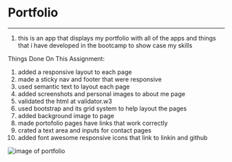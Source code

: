 # Portfolio
------------
1. this is an app that displays my portfolio with all of the apps and things that i have developed in the bootcamp to show case my skills

Things Done On This Assignment:

1. added a responsive layout to each page
2. made a sticky nav and footer that were responsive
3. used semantic text to layout each page
4. added screenshots and personal images to about me page
5. validated the html at validator.w3
6. used bootstrap and its grid system to help layout the pages
7. added background image to page
8. made portofolio pages have links that work correctly
9. crated a text area and inputs for contact pages
10. added font awesome responsive icons that link to linkin and github






![image of portfolio](https://lh3.googleusercontent.com/GdwVkBA1MUu64VvZLEjRouBMzC1BvZdrur0RtptgcOKodQI0jRudACBU-cMjEnORnLY_hsmpVniXdEDWE3cmAdbukHT_m4agO8tL9xKnSHqkZyxfUE34eIKJT7ItThO1duKkkT_3lAXT3Lu3BlmhfRk-hyDY4JM2vReNKl1cHQyAVpVnLFpJNgwu5hLLl_Su2911I6THtiFDrYBVWlZIffj1jTIy6k4ebQpgczVzQI7Rji9Ty-MpE3PSuEIBYRG7S_ZprGCbOd9N1ve8z0ZGS0Ae8sn-9CJPB99bYjfvJPSpfic2xi7fz2mpuP7KSnte_9MaOu5NQgFvp46sRLqtGZOW_sdZy2YP_cS-_Z22tRun-W_6VlyqBU8Tw7A7sUrulNdNcOQ5uIPMQFa4KTWq7XSv4qMVRrWcdmAoD0tYz727XtpBjvIYq0HuJoL3IloLaj77ibk-sxnZWvwa5mJGzH76C0TnVB5vV2fGyBsBYtQ2F94uNyHY86sBpgziihSo-0x1Gf5rvbtoMfDmoeYv5mKCrigNfKY0VlvEow_vLICjpHqHnOjmj2dOjitKkkgo6fFZvTr_hdRcicNIeBNN-U_qJ9_1oq96ml9iI_XYWKLdY98m36aLvRFuvtdeOOQh56rGrOARHRntDdiGPiWdIlCracSS5CKt149xICZ7ZjNp98wGkysw-UTG-37Yng=w1636-h920-no?authuser=3)





